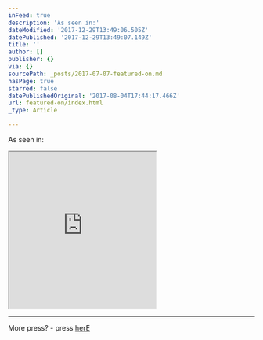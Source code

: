 ```yaml
---
inFeed: true
description: 'As seen in:'
dateModified: '2017-12-29T13:49:06.505Z'
datePublished: '2017-12-29T13:49:07.149Z'
title: ''
author: []
publisher: {}
via: {}
sourcePath: _posts/2017-07-07-featured-on.md
hasPage: true
starred: false
datePublishedOriginal: '2017-08-04T17:44:17.466Z'
url: featured-on/index.html
_type: Article

---
```

As seen in:

<iframe src="https://the-grid.github.io/ed-userhtml/?g=eJy9Vktz2jAQvvdXaLgL-YlxEtKZzLQ99JBM0vTKrO3F1iBLHkkO5d93DaZtXjNtITlgkGSv9nsJX1TygTm_VbiYePzhOShZ6zNWovZoz9lKGfBnTOHKn08uL4A1FleLSeN9dybEZrOZuhZcI3XtG6wVODctTSsOk9z1XackWid6x1-eXaPvC2icMLpE3ndGc-AddGjFhHmwNfrFZFko0GsaSz-0en_HbpE2alFXWLHv9GWsY1_3pViFjlBQffZJoYYrtMqwayp_T9XhZqg9YRbVYqKN6ZDuZNoQMLSWVi4vZFszZ8s9TkdAy0pPXWM6udru8YmVVOhEKII0yEQWJOE4c_ftC_-jNb5vbUnQlZp2uv74sAjTMEnTOJ_NJwwUgaMdBdCHtLj8cDFc2TjYjf5THzcKRMKstfG7vi2C4husKlLBCeC2d16W3JoW9PBjXOJScwcPoDU0vAbatOjb52K8DYMFVDXyFYLvLRFIdiAEfIDwmMUkS7KYHp4dWGTiVR6PoJF6p1WL5B7QlXRQoFK4w_A3hn0bjoDChKj5C50toyCcvchUFL45U4PfCispfzsAhTKDzaRTSH7aCmotFUEoOoveb3kL1kogsUu0Xq5kCR5_nwfTxrfqvQi9GkwXLT-PrrvWzxmM8mj-xgweIrt7usU9TbvOiblsYC7IhVtvldR4yOq_e25EcKT1CtW_5rUoTOPohBQdq-tylidVXM5zHhVxyZMkLniRJ8CToIrzMIMUi_gpjDSLsyiIHwl-6rhgS3uSlrvIjAd0iZ2XRosNhcGWhgLO6x6d54UxaypPsxq8fMB3O2x-HcVAKaVGBi8-YSufz6Mwmsenj8fxhr2-u7rhOx_wW9Pr6rnQyTwY_kXGpsYGtNF4fiLZT3DSl4ZeJzQ4P2QufUp_llPiwvS5WX8CfzNOlg" height="320" style=""></iframe>

---

More press? - press [herE][0]

[0]: https://www.onceuponapaper.net/blogs/press
